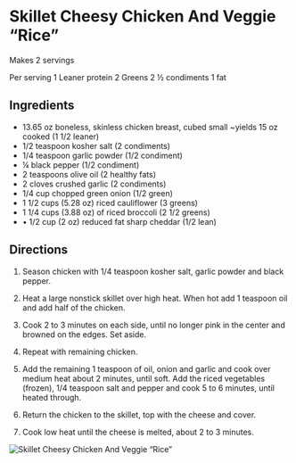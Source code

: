 # Skillet Cheesy Chicken And Veggie “Rice”

Makes 2 servings

Per serving
1 Leaner protein
2 Greens
2 ½ condiments
1 fat

## Ingredients
* 13.65 oz boneless, skinless chicken breast, cubed small ~yields 15 oz cooked (1 1/2 leaner)
* 1/2 teaspoon kosher salt (2 condiments)
* 1/4 teaspoon garlic powder (1/2 condiment)
* ¼ black pepper (1/2 condiment)
* 2 teaspoons olive oil (2 healthy fats)
* 2 cloves crushed garlic (2 condiments)
* 1/4 cup chopped green onion (1/2 green)
* 1 1/2 cups (5.28 oz) riced cauliflower (3 greens)
* 1 1/4 cups (3.88 oz) of riced broccoli (2 1/2 greens)
* • 1/2 cup (2 oz) reduced fat sharp cheddar (1/2 lean)

## Directions

1. Season chicken with 1/4 teaspoon kosher salt, garlic powder and black pepper.

1. Heat a large nonstick skillet over high heat. When hot add 1 teaspoon oil and add half of the chicken.

1. Cook 2 to 3 minutes on each side, until no longer pink in the center and browned on the edges. Set aside.

1. Repeat with remaining chicken.

1. Add the remaining 1 teaspoon of oil, onion and garlic and cook over medium heat about 2 minutes, until soft. Add the riced vegetables (frozen), 1/4 teaspoon salt and pepper and cook 5 to 6 minutes, until heated through.

1. Return the chicken to the skillet, top with the cheese and cover.

1. Cook low heat until the cheese is melted, about 2 to 3 minutes.

![Skillet Cheesy Chicken And Veggie “Rice”](/images/Skillet%20Cheesy%20Chicken%20And%20Veggie%20“Rice”.png)


